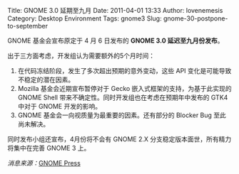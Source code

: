 Title: GNOME 3.0 延期至九月
Date: 2011-04-01 13:33
Author: lovenemesis
Category: Desktop Environment
Tags: gnome3
Slug: gnome-30-postpone-to-september

GNOME 基金会宣布原定于 4 月 6 日发布的 **GNOME 3.0 延迟至九月份发布**。

出于三方面考虑，开发组认为需要额外的5个月时间：

1.  在代码冻结阶段，发生了多次超出预期的意外变动，这些 API
    变化是可能导致不稳定的潜在因素。
2.  Mozilla 基金会近期宣布暂停对于 Gecko
    嵌入式框架的支持，为基于此实现的 GNOME Shell
    带来不确定性。同时开发组也在考虑在预期年中发布的 GTK4 中对于 GNOME
    开发的影响。
3.  GNOME 基金会一向视质量为最重要的因素。还有部分的 Blocker Bug
    至此尚未解决。

同时发布小组还宣布，4月份将不会有 GNOME 2.X
分支稳定版本面世，所有精力将集中在完善 GNOME 3 上。

*消息来源：*[GNOME
Press](http://www.gnome.org/press/releases/2011-04-gnome-3.0-rescheduled.html)
